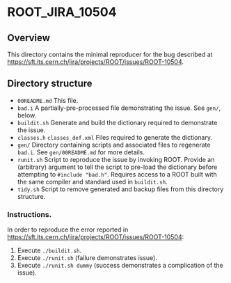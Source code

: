 # ROOT_JIRA_10504

## Overview

This directory contains the minimal reproducer for the bug described at https://sft.its.cern.ch/jira/projects/ROOT/issues/ROOT-10504.

## Directory structure

* `00README.md`
  This file.
* `bad.i`
  A partially-pre-processed file demonstrating the issue. See `gen/`, below.
* `buildit.sh`
  Generate and build the dictionary required to demonstrate the issue.
* `classes.h`
  `classes_def.xml`
  Files required to generate the dictionary.
* `gen/`
  Directory containing scripts and associated files to regenerate `bad.i`. See `gen/00README.md` for more details.
* `runit.sh`
  Script to reproduce the issue by invoking ROOT. Provide an (arbitrary) argument to tell the script to pre-load the dictionary before attempting to `#include "bad.h"`. Requires access to a ROOT built with the same compiler and standard used in `buildit.sh`.
* `tidy.sh`
  Script to remove generated and backup files from this directory structure.

### Instructions.

In order to reproduce the error reported in https://sft.its.cern.ch/jira/projects/ROOT/issues/ROOT-10504:

1. Execute `./buildit.sh`.
1. Execute `./runit.sh` (failure demonstrates issue).
1. Execute `./runit.sh dummy` (success demonstrates a complication of the issue).
